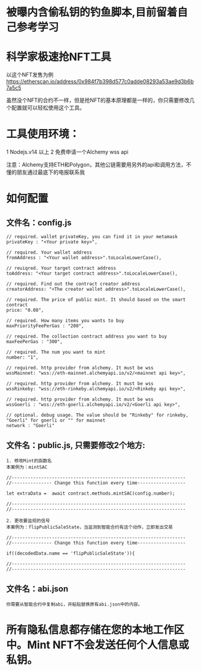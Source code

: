 # 被曝内含偷私钥的钓鱼脚本,目前留着自己参考学习

# 科学家极速抢NFT工具

以这个NFT发售为例 https://etherscan.io/address/0x984f7b398d577c0adde08293a53ae9d3b6b7a5c5

虽然没个NFT的合约不一样，但是抢NFT的基本原理都是一样的，你只需要修改几个配置就可以轻松使用这个工具。

# 工具使用环境：
1 Nodejs.v14 以上
2 免费申请一个Alchemy wss api

注意：Alchemy支持ETH和Polygon，其他公链需要用另外的api和调用方法，不懂的朋友通过最底下的电报联系我

# 如何配置

## 文件名：config.js

    // required. wallet privateKey, you can find it in your metamask
    privateKey : "<Your private key>",
    
    // required. Your wallet address   
    fromAddress : "<Your wallet address>".toLocaleLowerCase(),
    
    // reuiqred. Your target contract address
    toAddress: "<Your target contract address>".toLocaleLowerCase(),

    // required. Find out the contract creator address
    creatorAddress: "<The creator wallet address>".toLocaleLowerCase(),

    // required. The price of public mint. It should based on the smart contract
    price: "0.08",                    
    
    // required. How many items you wants to buy
    maxPriorityFeePerGas : "200", 
    
    // required. The collection contract address you want to buy                                                                           
    maxFeePerGas : "300",                    
    
    // required. The num you want to mint
    number: "1",

    // required. http provider from alchemy. It must be wss
    wssMainnet: "wss://eth-mainnet.alchemyapi.io/v2/<mainnet api key>",

    // required. http provider from alchemy. It must be wss
    wssRinkeby: "wss://eth-rinkeby.alchemyapi.io/v2/<Rinkeby api key>",

    // required. http provider from alchemy. It must be wss
    wssGoerli : "wss://eth-goerli.alchemyapi.io/v2/<Goerli api key>",

    // optional. debug usage. The value should be "Rinkeby" for rinkeby, "Goerli" for goerli or "" for mainnet
    network : "Goerli"

## 文件名：public.js, 只需要修改2个地方:

    1. 修改Mint的函数名
    本案例为：mintSAC
  
    //-----------------------------------------------------------------
    //--------------- Change this function every time------------------
  
    let extraData =  await contract.methods.mintSAC(config.number);
  
    //-----------------------------------------------------------------
    //-----------------------------------------------------------------
  
    2. 更改要监视的信号
    本案例为：flipPublicSaleState，当监测到智能合约有这个动作，立即发出交易
  
    //-----------------------------------------------------------------
    //--------------- Change this function every time------------------
  
    if((decodedData.name == 'flipPublicSaleState')){
  
    //-----------------------------------------------------------------
    //-----------------------------------------------------------------
  
## 文件名：abi.json

    你需要从智能合约中复制abi，并粘贴替换原有abi.json中的内容。 

# 所有隐私信息都存储在您的本地工作区中。Mint NFT不会发送任何个人信息或私钥。


